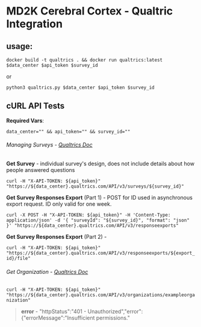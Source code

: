 # MD2K Cerebral Cortex - Qualtric Integration
## usage:
```docker build -t qualtrics . && docker run qualtrics:latest $data_center $api_token $survey_id```

or

```python3 qualtrics.py $data_center $api_token $survey_id```

## cURL API Tests
**Required Vars**:

```data_center="" && api_token="" && survey_id=""```

###### Managing Surveys - [Qualtrics Doc](https://api.qualtrics.com/docs/managing-surveys)
**Get Survey** - individual survey's design, does not include details about how people answered questions

```curl -H "X-API-TOKEN: ${api_token}" "https://${data_center}.qualtrics.com/API/v3/surveys/${survey_id}"```

**Get Survey Responses Export** (Part 1) - POST for ID used in asynchronous export request. ID only valid for one week.

```curl -X POST -H "X-API-TOKEN: ${api_token}" -H 'Content-Type: application/json' -d '{ "surveyId": "${survey_id}", "format": "json" }' "https://${data_center}.qualtrics.com/API/v3/responseexports"```

**Get Survey Responses Export** (Part 2) -

```curl -H "X-API-TOKEN: ${api_token}" "https://${data_center}.qualtrics.com/API/v3/responseexports/${export_id}/file"```

###### Get Organization - [Qualtrics Doc](https://api.qualtrics.com/docs/get-brand-info)

```curl -H "X-API-TOKEN: ${api_token}" "https://${data_center}.qualtrics.com/API/v3/organizations/exampleorganization"```
>**error** - "httpStatus":"401 - Unauthorized","error":{"errorMessage":"Insufficient permissions."
